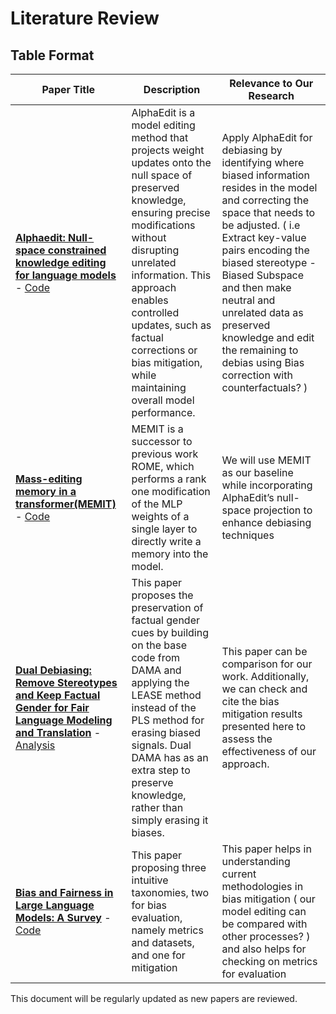 # Literature Review

## Table Format
| Paper Title | Description | Relevance to Our Research |
|-------------|------------|-------------------------|
| [**Alphaedit: Null-space constrained knowledge editing for language models**](https://arxiv.org/pdf/2410.02355) - [Code](https://github.com/jianghoucheng/AlphaEdit) | AlphaEdit is a model editing method that projects weight updates onto the null space of preserved knowledge, ensuring precise modifications without disrupting unrelated information. This approach enables controlled updates, such as factual corrections or bias mitigation, while maintaining overall model performance. | Apply AlphaEdit for debiasing by identifying where biased information resides in the model and correcting the space that needs to be adjusted. ( i.e Extract key-value pairs encoding the biased stereotype - Biased Subspace and then make neutral and unrelated data as preserved knowledge and edit the remaining to debias using Bias correction with counterfactuals? ) |
| [**Mass-editing memory in a transformer(MEMIT)**](https://arxiv.org/pdf/2210.07229) - [Code](https://memit.baulab.info) | MEMIT is a successor to previous work ROME, which performs a rank one modification of the MLP weights of a single layer to directly write a memory into the model.  | We will use MEMIT as our baseline while incorporating AlphaEdit’s null-space projection to enhance debiasing techniques |
| [**Dual Debiasing: Remove Stereotypes and Keep Factual Gender for Fair Language Modeling and Translation**](https://arxiv.org/pdf/2501.10150) - [Analysis](https://www.aimodels.fyi/papers/arxiv/debiasing-algorithm-through-model-adaptation) | This paper proposes the preservation of factual gender cues by building on the base code from DAMA and applying the LEASE method instead of the PLS method for erasing biased signals. Dual DAMA has as an extra step to preserve knowledge, rather than simply erasing it biases. | This paper can be comparison for our work. Additionally, we can check and cite the bias mitigation results presented here to assess the effectiveness of our approach.
| [**Bias and Fairness in Large Language Models: A Survey**](https://arxiv.org/pdf/2309.00770) - [Code](https://github.com/i-gallegos/Fair-LLM-Benchmark) | This paper proposing three intuitive taxonomies, two for bias evaluation, namely metrics and datasets, and one for mitigation | This paper helps in understanding current methodologies in bias mitigation ( our model editing can be compared with other processes? ) and also helps for checking on metrics for evaluation

This document will be regularly updated as new papers are reviewed.

